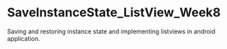 # SaveInstanceState_ListView_Week8
 Saving and restoring instance state and implementing listviews in android application.

